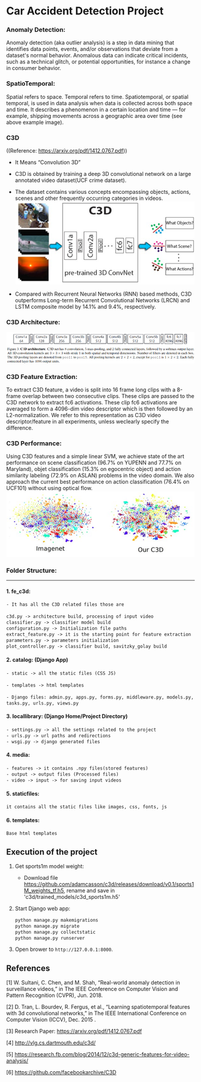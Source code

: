 # Car Accident Detection Project

### Anomaly Detection:
Anomaly detection (aka outlier analysis) is a step in data mining that identifies data points,
events, and/or observations that deviate from a dataset's normal behavior. Anomalous data can
indicate critical incidents, such as a technical glitch, or potential opportunities, for instance a change
in consumer behavior.

### SpatioTemporal:
Spatial refers to space. Temporal refers to time. Spatiotemporal, or spatial temporal, is
used in data analysis when data is collected across both space and time. It describes a phenomenon
in a certain location and time — for example, shipping movements across a geographic area over
time (see above example image).

### C3D
((Reference: https://arxiv.org/pdf/1412.0767.pdf))

* It Means “Convolution 3D”
* C3D is obtained by training a deep 3D convolutional network on a large annotated video
dataset(UCF crime dataset).
* The dataset contains various concepts encompassing objects, actions, scenes and other
frequently occurring categories in videos.
![c3d flow](media/c3d.png)
    
* Compared with Recurrent Neural Networks (RNN) based methods, C3D outperforms Long-term
Recurrent Convolutional Networks (LRCN) and LSTM composite model by 14.1% and 9.4%,
respectively.

### C3D Architecture:
![c3d architecture](media/c3d%20architecture.png)

### C3D Feature Extraction:
To extract C3D feature, a video is split into 16 frame long clips with a 8-frame overlap
between two consecutive clips. These clips are passed to the C3D network to extract fc6 activations.
These clip fc6 activations are averaged to form a 4096-dim video descriptor which is then followed
by an L2-normalization. We refer to this representation as C3D video descriptor/feature in all
experiments, unless weclearly specify the difference.

### C3D Performance:
Using C3D features and a simple linear SVM, we achieve state of the art performance on
scene classification (96.7% on YUPENN and 77.7% on Maryland), objet classification (15.3% on
egocentric object) and action similarity labeling (72.9% on ASLAN) problems in the video domain.
We also approach the current best performance on action classification (76.4% on UCF101) without
using optical flow.
![c3d performance](media/c3d%20performance.png)

### Folder Structure:
<hr>

#### 1. fe_c3d:
    - It has all the C3D related files those are
    
    c3d.py -> architecture build, processing of input video
    classifier.py -> classifier model build
    configuration.py -> Initialization file paths
    extract_feature.py -> it is the starting point for feature extraction
    parameters.py -> parameters initialization
    plot_controller.py -> classifier build, savitzky_golay build
    
#### 2. catalog: (Django App)
    - static -> all the static files (CSS JS)
    
    - templates -> html templates
    
    - Django files: admin.py, apps.py, forms.py, middleware.py, models.py, tasks.py, urls.py, views.py
    
#### 3. locallibrary: (Django Home/Project Directory)
    - settings.py -> all the settings related to the project
    - urls.py -> url paths and redirections
    - wsgi.py -> django generated files
#### 4. media:
    - features -> it contains .npy files(stored features)
    - output -> output files (Processed files)
    - video -> input -> for saving input videos
#### 5. staticfiles:
    it contains all the static files like images, css, fonts, js
#### 6. templates:
    Base html templates


## Execution of the project

1. Get sports1m model weight:
    -  Download file https://github.com/adamcasson/c3d/releases/download/v0.1/sports1M_weights_tf.h5, rename and save in 'c3d/trained_models/c3d_sports1m.h5'
    
2. Start Django web app:
   ```
   python manage.py makemigrations
   python manage.py migrate
   python manage.py collectstatic
   python manage.py runserver
   ```  
3. Open brower to `http://127.0.0.1:8000`.

## References

[1] W. Sultani, C. Chen, and M. Shah, “Real-world anomaly detection in surveillance videos,” in The IEEE Conference on
Computer Vision and Pattern Recognition (CVPR), Jun. 2018.

[2] D. Tran, L. Bourdev, R. Fergus, et al., “Learning spatiotemporal features with 3d convolutional networks,” in The IEEE
International Conference on Computer Vision (ICCV), Dec. 2015 .

   [realworld]: <https://arxiv.org/pdf/1801.04264.pdf>
   [c3d]: <https://arxiv.org/pdf/1412.0767.pdf>
   
[3] Research Paper: https://arxiv.org/pdf/1412.0767.pdf

[4] http://vlg.cs.dartmouth.edu/c3d/

[5] https://research.fb.com/blog/2014/12/c3d-generic-features-for-video-analysis/

[6] https://github.com/facebookarchive/C3D
